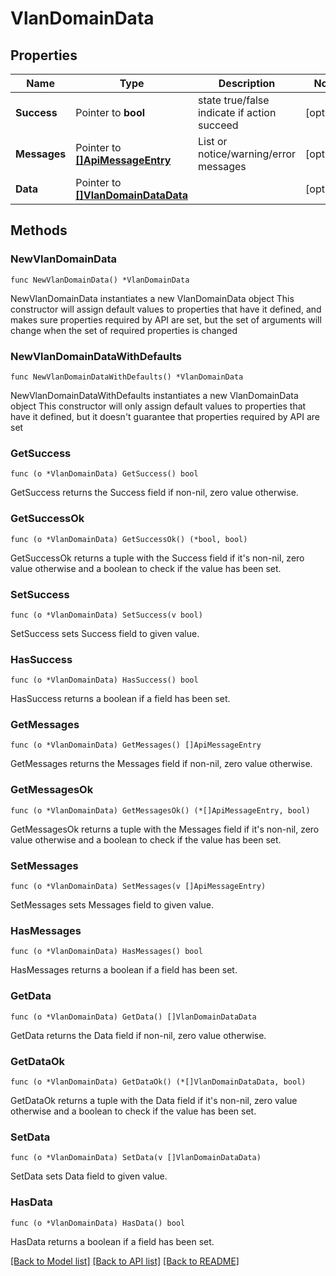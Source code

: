 # VlanDomainData

## Properties

Name | Type | Description | Notes
------------ | ------------- | ------------- | -------------
**Success** | Pointer to **bool** | state true/false indicate if action succeed | [optional] 
**Messages** | Pointer to [**[]ApiMessageEntry**](ApiMessageEntry.md) | List or notice/warning/error messages | [optional] 
**Data** | Pointer to [**[]VlanDomainDataData**](VlanDomainDataData.md) |  | [optional] 

## Methods

### NewVlanDomainData

`func NewVlanDomainData() *VlanDomainData`

NewVlanDomainData instantiates a new VlanDomainData object
This constructor will assign default values to properties that have it defined,
and makes sure properties required by API are set, but the set of arguments
will change when the set of required properties is changed

### NewVlanDomainDataWithDefaults

`func NewVlanDomainDataWithDefaults() *VlanDomainData`

NewVlanDomainDataWithDefaults instantiates a new VlanDomainData object
This constructor will only assign default values to properties that have it defined,
but it doesn't guarantee that properties required by API are set

### GetSuccess

`func (o *VlanDomainData) GetSuccess() bool`

GetSuccess returns the Success field if non-nil, zero value otherwise.

### GetSuccessOk

`func (o *VlanDomainData) GetSuccessOk() (*bool, bool)`

GetSuccessOk returns a tuple with the Success field if it's non-nil, zero value otherwise
and a boolean to check if the value has been set.

### SetSuccess

`func (o *VlanDomainData) SetSuccess(v bool)`

SetSuccess sets Success field to given value.

### HasSuccess

`func (o *VlanDomainData) HasSuccess() bool`

HasSuccess returns a boolean if a field has been set.

### GetMessages

`func (o *VlanDomainData) GetMessages() []ApiMessageEntry`

GetMessages returns the Messages field if non-nil, zero value otherwise.

### GetMessagesOk

`func (o *VlanDomainData) GetMessagesOk() (*[]ApiMessageEntry, bool)`

GetMessagesOk returns a tuple with the Messages field if it's non-nil, zero value otherwise
and a boolean to check if the value has been set.

### SetMessages

`func (o *VlanDomainData) SetMessages(v []ApiMessageEntry)`

SetMessages sets Messages field to given value.

### HasMessages

`func (o *VlanDomainData) HasMessages() bool`

HasMessages returns a boolean if a field has been set.

### GetData

`func (o *VlanDomainData) GetData() []VlanDomainDataData`

GetData returns the Data field if non-nil, zero value otherwise.

### GetDataOk

`func (o *VlanDomainData) GetDataOk() (*[]VlanDomainDataData, bool)`

GetDataOk returns a tuple with the Data field if it's non-nil, zero value otherwise
and a boolean to check if the value has been set.

### SetData

`func (o *VlanDomainData) SetData(v []VlanDomainDataData)`

SetData sets Data field to given value.

### HasData

`func (o *VlanDomainData) HasData() bool`

HasData returns a boolean if a field has been set.


[[Back to Model list]](../README.md#documentation-for-models) [[Back to API list]](../README.md#documentation-for-api-endpoints) [[Back to README]](../README.md)


